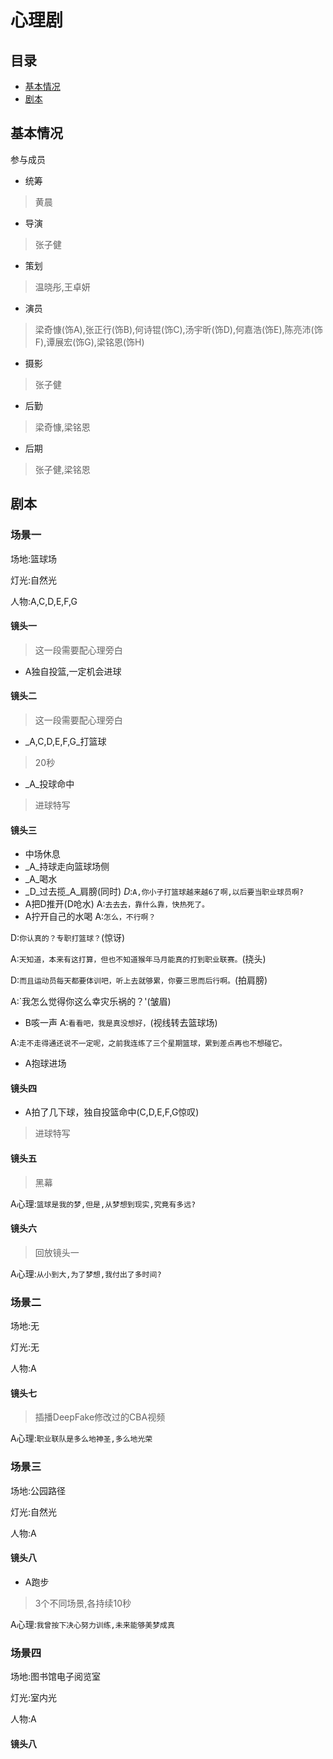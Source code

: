 # 心理剧
## 目录
* [基本情况](#基本情况)
* [剧本](#剧本)
## 基本情况
参与成员
* 统筹
> 黄晨
* 导演
> 张子健
* 策划
> 温晓彤,王卓妍
* 演员
> 梁奇慷(饰A),张正行(饰B),何诗锟(饰C),汤宇昕(饰D),何嘉浩(饰E),陈亮沛(饰F),谭展宏(饰G),梁铭恩(饰H)
* 摄影
> 张子健
* 后勤
> 梁奇慷,梁铭恩
* 后期
> 张子健,梁铭恩

## 剧本
### 场景一
场地:篮球场

灯光:自然光

人物:A,C,D,E,F,G
#### 镜头一
> 这一段需要配心理旁白

* A独自投篮,一定机会进球
#### 镜头二
> 这一段需要配心理旁白

* _A,C,D,E,F,G_打篮球
> 20秒

* _A_投球命中
> 进球特写
#### 镜头三
* 中场休息
* _A_持球走向篮球场侧
* _A_喝水
* _D_过去揽_A_肩膀(同时)
_D_:`A,你小子打篮球越来越6了啊,以后要当职业球员啊?`
* A把D推开(D呛水)
A:`去去去，靠什么靠，快热死了。`
* A拧开自己的水喝
A:`怎么，不行啊？`

D:`你认真的？专职打篮球？`(惊讶)

A:`天知道，本来有这打算，但也不知道猴年马月能真的打到职业联赛。`(挠头)

D:`而且运动员每天都要体训吧，听上去就够累，你要三思而后行啊。`(拍肩膀)

A:`我怎么觉得你这么幸灾乐祸的？'(皱眉)
* B咳一声
A:`看看吧，我是真没想好，`(视线转去篮球场)

A:`走不走得通还说不一定呢，之前我连练了三个星期篮球，累到差点再也不想碰它。`
* A抱球进场
#### 镜头四
* A拍了几下球，独自投篮命中(C,D,E,F,G惊叹)
> 进球特写

#### 镜头五
> 黑幕

A心理:`篮球是我的梦,但是,从梦想到现实,究竟有多远?`
#### 镜头六
> 回放镜头一

A心理:`从小到大,为了梦想,我付出了多时间?`
### 场景二
场地:无

灯光:无

人物:A
#### 镜头七
> 插播DeepFake修改过的CBA视频

A心理:`职业联队是多么地神圣,多么地光荣`
### 场景三
场地:公园路径

灯光:自然光

人物:A
#### 镜头八
* A跑步
> 3个不同场景,各持续10秒

A心理:`我曾按下决心努力训练,未来能够美梦成真`
### 场景四
场地:图书馆电子阅览室

灯光:室内光

人物:A
#### 镜头八
